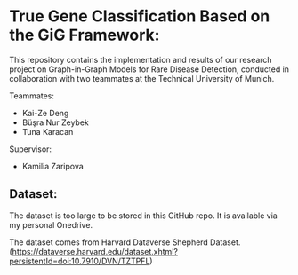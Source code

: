 # True Gene Classification Based on the GiG Framework:
This repository contains the implementation and results of our research project on Graph-in-Graph Models for Rare Disease Detection, conducted in collaboration with two teammates at the Technical University of Munich.

Teammates:
* Kai-Ze Deng
* Büşra Nur Zeybek
* Tuna Karacan

Supervisor:
* Kamilia Zaripova

## Dataset:
The dataset is too large to be stored in this GitHub repo. It is available via my personal Onedrive.

The dataset comes from Harvard Dataverse Shepherd Dataset.(https://dataverse.harvard.edu/dataset.xhtml?persistentId=doi:10.7910/DVN/TZTPFL)

